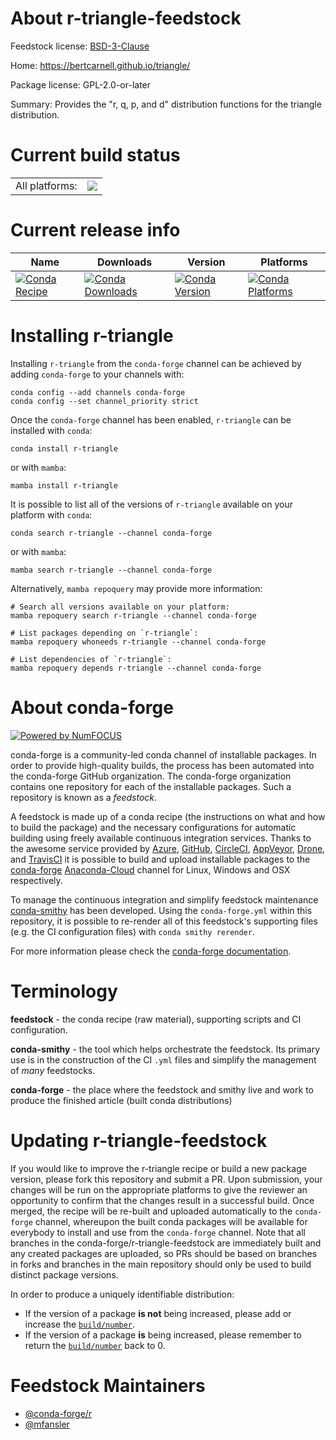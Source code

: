 About r-triangle-feedstock
==========================

Feedstock license: [BSD-3-Clause](https://github.com/conda-forge/r-triangle-feedstock/blob/main/LICENSE.txt)

Home: https://bertcarnell.github.io/triangle/

Package license: GPL-2.0-or-later

Summary: Provides the "r, q, p, and d" distribution functions for the triangle distribution.

Current build status
====================


<table><tr><td>All platforms:</td>
    <td>
      <a href="https://dev.azure.com/conda-forge/feedstock-builds/_build/latest?definitionId=14872&branchName=main">
        <img src="https://dev.azure.com/conda-forge/feedstock-builds/_apis/build/status/r-triangle-feedstock?branchName=main">
      </a>
    </td>
  </tr>
</table>

Current release info
====================

| Name | Downloads | Version | Platforms |
| --- | --- | --- | --- |
| [![Conda Recipe](https://img.shields.io/badge/recipe-r--triangle-green.svg)](https://anaconda.org/conda-forge/r-triangle) | [![Conda Downloads](https://img.shields.io/conda/dn/conda-forge/r-triangle.svg)](https://anaconda.org/conda-forge/r-triangle) | [![Conda Version](https://img.shields.io/conda/vn/conda-forge/r-triangle.svg)](https://anaconda.org/conda-forge/r-triangle) | [![Conda Platforms](https://img.shields.io/conda/pn/conda-forge/r-triangle.svg)](https://anaconda.org/conda-forge/r-triangle) |

Installing r-triangle
=====================

Installing `r-triangle` from the `conda-forge` channel can be achieved by adding `conda-forge` to your channels with:

```
conda config --add channels conda-forge
conda config --set channel_priority strict
```

Once the `conda-forge` channel has been enabled, `r-triangle` can be installed with `conda`:

```
conda install r-triangle
```

or with `mamba`:

```
mamba install r-triangle
```

It is possible to list all of the versions of `r-triangle` available on your platform with `conda`:

```
conda search r-triangle --channel conda-forge
```

or with `mamba`:

```
mamba search r-triangle --channel conda-forge
```

Alternatively, `mamba repoquery` may provide more information:

```
# Search all versions available on your platform:
mamba repoquery search r-triangle --channel conda-forge

# List packages depending on `r-triangle`:
mamba repoquery whoneeds r-triangle --channel conda-forge

# List dependencies of `r-triangle`:
mamba repoquery depends r-triangle --channel conda-forge
```


About conda-forge
=================

[![Powered by
NumFOCUS](https://img.shields.io/badge/powered%20by-NumFOCUS-orange.svg?style=flat&colorA=E1523D&colorB=007D8A)](https://numfocus.org)

conda-forge is a community-led conda channel of installable packages.
In order to provide high-quality builds, the process has been automated into the
conda-forge GitHub organization. The conda-forge organization contains one repository
for each of the installable packages. Such a repository is known as a *feedstock*.

A feedstock is made up of a conda recipe (the instructions on what and how to build
the package) and the necessary configurations for automatic building using freely
available continuous integration services. Thanks to the awesome service provided by
[Azure](https://azure.microsoft.com/en-us/services/devops/), [GitHub](https://github.com/),
[CircleCI](https://circleci.com/), [AppVeyor](https://www.appveyor.com/),
[Drone](https://cloud.drone.io/welcome), and [TravisCI](https://travis-ci.com/)
it is possible to build and upload installable packages to the
[conda-forge](https://anaconda.org/conda-forge) [Anaconda-Cloud](https://anaconda.org/)
channel for Linux, Windows and OSX respectively.

To manage the continuous integration and simplify feedstock maintenance
[conda-smithy](https://github.com/conda-forge/conda-smithy) has been developed.
Using the ``conda-forge.yml`` within this repository, it is possible to re-render all of
this feedstock's supporting files (e.g. the CI configuration files) with ``conda smithy rerender``.

For more information please check the [conda-forge documentation](https://conda-forge.org/docs/).

Terminology
===========

**feedstock** - the conda recipe (raw material), supporting scripts and CI configuration.

**conda-smithy** - the tool which helps orchestrate the feedstock.
                   Its primary use is in the construction of the CI ``.yml`` files
                   and simplify the management of *many* feedstocks.

**conda-forge** - the place where the feedstock and smithy live and work to
                  produce the finished article (built conda distributions)


Updating r-triangle-feedstock
=============================

If you would like to improve the r-triangle recipe or build a new
package version, please fork this repository and submit a PR. Upon submission,
your changes will be run on the appropriate platforms to give the reviewer an
opportunity to confirm that the changes result in a successful build. Once
merged, the recipe will be re-built and uploaded automatically to the
`conda-forge` channel, whereupon the built conda packages will be available for
everybody to install and use from the `conda-forge` channel.
Note that all branches in the conda-forge/r-triangle-feedstock are
immediately built and any created packages are uploaded, so PRs should be based
on branches in forks and branches in the main repository should only be used to
build distinct package versions.

In order to produce a uniquely identifiable distribution:
 * If the version of a package **is not** being increased, please add or increase
   the [``build/number``](https://docs.conda.io/projects/conda-build/en/latest/resources/define-metadata.html#build-number-and-string).
 * If the version of a package **is** being increased, please remember to return
   the [``build/number``](https://docs.conda.io/projects/conda-build/en/latest/resources/define-metadata.html#build-number-and-string)
   back to 0.

Feedstock Maintainers
=====================

* [@conda-forge/r](https://github.com/conda-forge/r/)
* [@mfansler](https://github.com/mfansler/)

